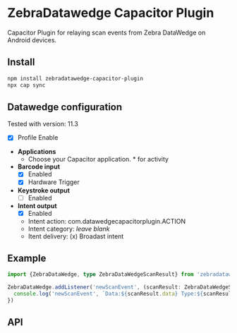 # ZebraDatawedge Capacitor Plugin

Capacitor Plugin for relaying scan events from Zebra DataWedge on Android devices.

## Install

```bash
npm install zebradatawedge-capacitor-plugin
npx cap sync
```

## Datawedge configuration
Tested with version: 11.3

- [x] Profile Enable
- **Applications**
  - Choose your Capacitor application. * for activity
- **Barcode input**
  - [x] Enabled
  - [x] Hardware Trigger
- **Keystroke output**
  - [ ] Enabled
- **Intent output**
  - [x] Enabled
  - Intent action: com.datawedgecapacitorplugin.ACTION
  - Intent category: *leave blank*
  - Itent delivery: (x) Broadast intent

## Example

```ts
import {ZebraDataWedge, type ZebraDataWedgeScanResult} from 'zebradatawedge-capacitor-plugin'

ZebraDataWedge.addListener('newScanEvent', (scanResult: ZebraDataWedgeScanResult) => {
  console.log('newScanEvent', `Data:${scanResult.data} Type:${scanResult.labelType} From:${scanResult.source}`)
})
```

## API

<docgen-index>



</docgen-index>

<docgen-api>
<!--Update the source file JSDoc comments and rerun docgen to update the docs below-->



</docgen-api>
